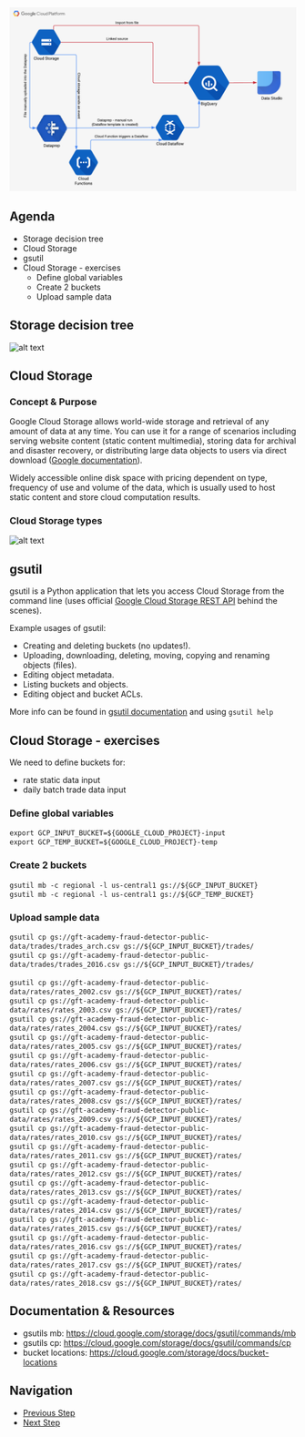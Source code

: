 ![Diagram](https://github.com/gft-academy-pl/gcp-data-analysis-with-bigquery/blob/master/assets/Data%20analysis%20with%20BQ%20-%20diagram%20(part_1).png?raw=true)

## Agenda
- Storage decision tree
- Cloud Storage
- gsutil 
- Cloud Storage - exercises
  - Define global variables
  - Create 2 buckets
  - Upload sample data

## Storage decision tree
![alt text][storage_options]

[storage_options]: https://cloud.google.com/images/storage-options/flowchart.svg "https://cloud.google.com/images/storage-options/flowchart.svg"

## Cloud Storage

### Concept & Purpose

Google Cloud Storage allows world-wide storage and retrieval of any amount of data at any time. You can use it for a range of scenarios including serving website content (static content multimedia), storing data for archival and disaster recovery, or distributing large data objects to users via direct download ([Google documentation]).

Widely accessible online disk space with pricing dependent on type, frequency of use and volume of the data, which is usually used to host static content and store cloud computation results.

### Cloud Storage types
![alt text][storage_types]

[Google documentation]: https://cloud.google.com/storage/docs/
[storage_types]: https://cloud.google.com/images/storage/storage-classes-desktop.svg "https://cloud.google.com/images/storage/storage-classes-desktop.svg"

## gsutil 

gsutil is a Python application that lets you access Cloud Storage from the command line (uses official [Google Cloud Storage REST API](https://cloud.google.com/storage/docs/apis) behind the scenes).

Example usages of gsutil:
* Creating and deleting buckets (no updates!).
* Uploading, downloading, deleting, moving, copying and renaming objects (files).
* Editing object metadata.
* Listing buckets and objects.
* Editing object and bucket ACLs.

More info can be found in [gsutil documentation](https://cloud.google.com/storage/docs/gsutil) and using `gsutil help`

## Cloud Storage - exercises
We need to define buckets for:
 - rate static data input
 - daily batch trade data input

### Define global variables

```
export GCP_INPUT_BUCKET=${GOOGLE_CLOUD_PROJECT}-input
export GCP_TEMP_BUCKET=${GOOGLE_CLOUD_PROJECT}-temp
```

### Create 2 buckets
 
```
gsutil mb -c regional -l us-central1 gs://${GCP_INPUT_BUCKET}
gsutil mb -c regional -l us-central1 gs://${GCP_TEMP_BUCKET}
```

### Upload sample data

```
gsutil cp gs://gft-academy-fraud-detector-public-data/trades/trades_arch.csv gs://${GCP_INPUT_BUCKET}/trades/
gsutil cp gs://gft-academy-fraud-detector-public-data/trades/trades_2016.csv gs://${GCP_INPUT_BUCKET}/trades/

gsutil cp gs://gft-academy-fraud-detector-public-data/rates/rates_2002.csv gs://${GCP_INPUT_BUCKET}/rates/
gsutil cp gs://gft-academy-fraud-detector-public-data/rates/rates_2003.csv gs://${GCP_INPUT_BUCKET}/rates/
gsutil cp gs://gft-academy-fraud-detector-public-data/rates/rates_2004.csv gs://${GCP_INPUT_BUCKET}/rates/
gsutil cp gs://gft-academy-fraud-detector-public-data/rates/rates_2005.csv gs://${GCP_INPUT_BUCKET}/rates/
gsutil cp gs://gft-academy-fraud-detector-public-data/rates/rates_2006.csv gs://${GCP_INPUT_BUCKET}/rates/
gsutil cp gs://gft-academy-fraud-detector-public-data/rates/rates_2007.csv gs://${GCP_INPUT_BUCKET}/rates/
gsutil cp gs://gft-academy-fraud-detector-public-data/rates/rates_2008.csv gs://${GCP_INPUT_BUCKET}/rates/
gsutil cp gs://gft-academy-fraud-detector-public-data/rates/rates_2009.csv gs://${GCP_INPUT_BUCKET}/rates/
gsutil cp gs://gft-academy-fraud-detector-public-data/rates/rates_2010.csv gs://${GCP_INPUT_BUCKET}/rates/
gsutil cp gs://gft-academy-fraud-detector-public-data/rates/rates_2011.csv gs://${GCP_INPUT_BUCKET}/rates/
gsutil cp gs://gft-academy-fraud-detector-public-data/rates/rates_2012.csv gs://${GCP_INPUT_BUCKET}/rates/
gsutil cp gs://gft-academy-fraud-detector-public-data/rates/rates_2013.csv gs://${GCP_INPUT_BUCKET}/rates/
gsutil cp gs://gft-academy-fraud-detector-public-data/rates/rates_2014.csv gs://${GCP_INPUT_BUCKET}/rates/
gsutil cp gs://gft-academy-fraud-detector-public-data/rates/rates_2015.csv gs://${GCP_INPUT_BUCKET}/rates/
gsutil cp gs://gft-academy-fraud-detector-public-data/rates/rates_2016.csv gs://${GCP_INPUT_BUCKET}/rates/
gsutil cp gs://gft-academy-fraud-detector-public-data/rates/rates_2017.csv gs://${GCP_INPUT_BUCKET}/rates/
gsutil cp gs://gft-academy-fraud-detector-public-data/rates/rates_2018.csv gs://${GCP_INPUT_BUCKET}/rates/
```

## Documentation & Resources
- gsutils mb: https://cloud.google.com/storage/docs/gsutil/commands/mb 
- gsutils cp: https://cloud.google.com/storage/docs/gsutil/commands/cp
- bucket locations: https://cloud.google.com/storage/docs/bucket-locations

## Navigation

- [Previous Step](./00-init.md)
- [Next Step](./02-bigquery.md)
